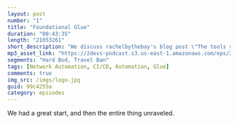 ```yaml
---
layout: post
number: "1"
title: "Foundational Glue"
duration: "00:43:35"
length: "21053261"
short_description: "We discuss rachelbythebay's blog post \"The tools you'd miss if you left a company\", how glue is what makes up network automation today, what it's going to take to change that, and where we see network automation in 10 years."
mp3_asset_link: "https://2devs-podcast.s3.us-east-1.amazonaws.com/eps/2devs-ep1.mp3"
segments: "Hard Bod, Travel Ban"
tags: [Network Automation, CI/CD, Automation, Glue]
comments: true
img_src: /imgs/logo.jpg
guid: 99c4255a
category: episodes
---
```


We had a great start, and then the entire thing unraveled.
